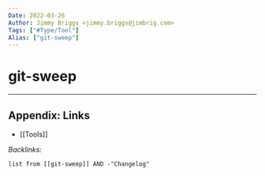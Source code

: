 ```yaml
---
Date: 2022-03-26
Author: Jimmy Briggs <jimmy.briggs@jimbrig.com>
Tags: ["#Type/Tool"]
Alias: ["git-sweep"]
---
```


# git-sweep

***

## Appendix: Links

- [[Tools]]

*Backlinks:*

```dataview
list from [[git-sweep]] AND -"Changelog"
```